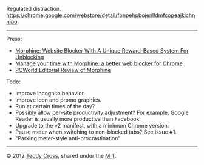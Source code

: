 Regulated distraction. https://chrome.google.com/webstore/detail/fbnpehpbojenlldmfcopeajkichnnjpo

---

Press:

* [Morphine: Website Blocker With A Unique Reward-Based System For Unblocking](http://www.addictivetips.com/web/morphine-chrome-website-blocker-with-unique-reward-based-unblocking/)
* [Manage your time with Morphine: a better web blocker for Chrome](http://www.freewaregenius.com/2012/06/20/manage-your-time-with-morphine-a-better-web-blocker-for-chrome/)
* [PCWorld Editorial Review of Morphine](http://www.pcworld.com/downloads/file/fid,232036-order,4/description.html)

Todo:

* Improve incognito behavior.
* Improve icon and promo graphics.
* Run at certain times of the day?
* Possibly allow per-site productivity adjustment? For example, Google Reader is usually more productive than Facebook.
* Upgrade to the v2 manifest, with a minimum Chrome version.
* Pause meter when switching to non-blocked tabs? See issue #1.
* "Parking meter-style anti-procrastination"

---

© 2012 [Teddy Cross](http://tkaz.ec), shared under the [MIT](http://www.opensource.org/licenses/MIT).